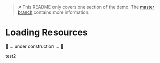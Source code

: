 > :arrow_upper_right: This README only covers one section of the demo.
> The [master branch](../../tree/master) contains more information.

# Loading Resources

🚧 ... under construction ... 🚧

test2
